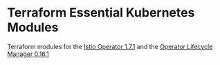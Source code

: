 # Terraform Essential Kubernetes Modules
Terraform modules for the [Istio Operator 1.7.1](https://istio.io/latest/docs/setup/install/operator/) and the [Operator Lifecycle Manager 0.16.1](https://github.com/operator-framework/operator-lifecycle-manager)
